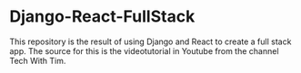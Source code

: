 # Django-React-FullStack
This repository is the result of using Django and React to create a full stack app.
The source for this is the videotutorial in Youtube from the channel Tech With Tim.
